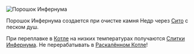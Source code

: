 ![Порошок Инфернума](item:betterwithmods:material@16)

Порошок Инфернума создается при очистке камня Недр через [Сито](../blocks/hopper.md) с песком душ.

При переплавке в [Котле](../blocks/cauldron.md) на низких температурах получаются [Слитки Инфернума](concentrated_hellfire.md).
Не перерабатывать в [Раскалённом Котле](../blocks/cauldron.md)!
